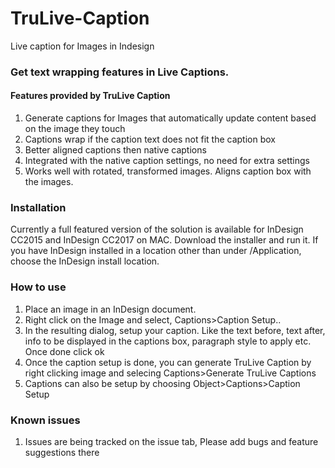 # TruLive-Caption
Live caption for Images in Indesign
### Get text wrapping features in Live Captions.
#### Features provided by TruLive Caption
1. Generate captions for Images that automatically update content based on the image they touch
2. Captions wrap if the caption text does not fit the caption box
3. Better aligned captions then native captions
4. Integrated with the native caption settings, no need for extra settings
5. Works well with rotated, transformed images. Aligns caption box with the images.

### Installation
Currently a full featured version of the solution is available for InDesign CC2015 and InDesign CC2017 on MAC.
Download the installer and run it. If you have InDesign installed in a location other than under /Application, choose the InDesign install location.

### How to use
1. Place an image in an InDesign document.
2. Right click on the Image and select, Captions>Caption Setup..
3. In the resulting dialog, setup your caption. Like the text before, text after, info to be displayed in the captions box, paragraph style to apply etc. Once done click ok
4. Once the caption setup is done, you can generate TruLive Caption by right clicking image and selecing Captions>Generate TruLive Captions
5. Captions can also be setup by choosing Object>Captions>Caption Setup

### Known issues
1. Issues are being tracked on the issue tab, Please add bugs and feature suggestions there

